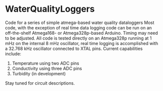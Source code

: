 # WaterQualityLoggers
Code for a series of simple atmega-based water quality dataloggers
Most code, with the exception of real time data logging code can be run on an off-the-shelf Atmega168- or Atmega328p-based Arduino. Timing may need to be adjusted. All code is tested directly on an Atmega328p running at 1 mHz on the internal 8 mHz oscillator, real time logging is accomplished with a 32.768 kHz oscillator connected to XTAL pins.
Current capabilities include:
1. Temperature using two ADC pins
2. Conductivity using three ADC pins
3. Turbidity (in development)

Stay tuned for circuit descriptions.
